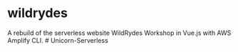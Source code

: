 # wildrydes

A rebuild of the serverless website WildRydes Workshop in Vue.js with AWS Amplify CLI.
#   U n i c o r n - S e r v e r l e s s  
 